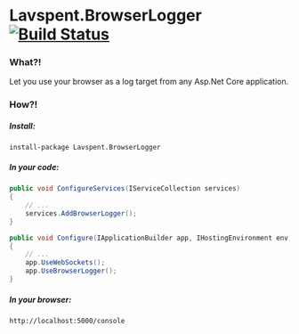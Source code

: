 # Lavspent.BrowserLogger [![Build Status](https://travis-ci.org/semack/Lavspent.BrowserLogger.svg?branch=master)](https://travis-ci.org/semack/Lavspent.BrowserLogger)

### What?!

Let you use your browser as a log target from any Asp.Net Core application.

### How?!

##### Install:

```
install-package Lavspent.BrowserLogger
```


##### In your code:

```C#
public void ConfigureServices(IServiceCollection services)
{
    // ...
    services.AddBrowserLogger();
}
```


```C#
public void Configure(IApplicationBuilder app, IHostingEnvironment env)
{
    // ...
    app.UseWebSockets();
    app.UseBrowserLogger();
}
```


##### In your browser:
```
http://localhost:5000/console
```
